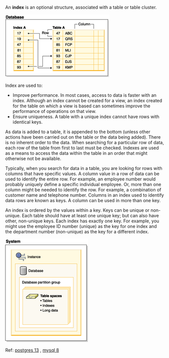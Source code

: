 An **index** is an optional structure, associated with a table or table cluster.

![index](./img/index.gif)

Index are used to:
- Improve performance. In most cases, access to data is faster with an index. Although an index cannot be created for a view, an index created for the table on which a view is based can sometimes improve the performance of operations on that view.
- Ensure uniqueness. A table with a unique index cannot have rows with identical keys.

As data is added to a table, it is appended to the bottom (unless other actions have been carried out on the table or the data being added). There is no inherent order to the data. When searching for a particular row of data, each row of the table from first to last must be checked. Indexes are used as a means to access the data within the table in an order that might otherwise not be available.

Typically, when you search for data in a table, you are looking for rows with columns that have specific values. A column value in a row of data can be used to identify the entire row. For example, an employee number would probably uniquely define a specific individual employee. Or, more than one column might be needed to identify the row. For example, a combination of customer name and telephone number. Columns in an index used to identify data rows are known as keys. A column can be used in more than one key.

An index is ordered by the values within a key. Keys can be unique or non-unique. Each table should have at least one unique key; but can also have other, non-unique keys. Each index has exactly one key. For example, you might use the employee ID number (unique) as the key for one index and the department number (non-unique) as the key for a different index.

![database object](./img/database_objects.gif)

Ref: [postgres 13](https://www.postgresql.org/docs/13/indexes.html) , [mysql 8](https://dev.mysql.com/doc/refman/8.0/en/optimization-indexes.html)
